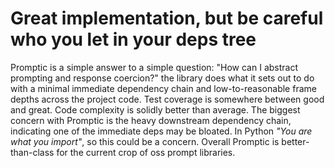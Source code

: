 # Great implementation, but be careful who you let in your deps tree

Promptic is a simple answer to a simple question: "How can I abstract prompting and response coercion?" the library does what it sets out to do with a minimal immediate dependency chain and low-to-reasonable frame depths across the project code. Test coverage is somewhere between good and great. Code complexity is solidly better than average. The biggest concern with Promptic is the heavy downstream dependency chain, indicating one of the immediate deps may be bloated. In Python _"You are what you import"_, so this could be a concern. Overall Promptic is better-than-class for the current crop of oss prompt libraries.
